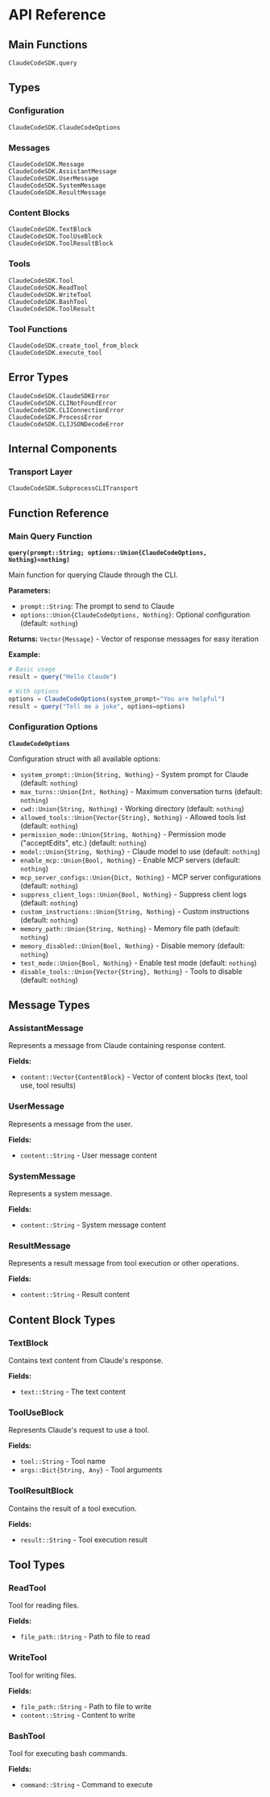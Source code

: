 # API Reference

## Main Functions

```@docs
ClaudeCodeSDK.query
```

## Types

### Configuration

```@docs
ClaudeCodeSDK.ClaudeCodeOptions
```

### Messages

```@docs
ClaudeCodeSDK.Message
ClaudeCodeSDK.AssistantMessage
ClaudeCodeSDK.UserMessage
ClaudeCodeSDK.SystemMessage
ClaudeCodeSDK.ResultMessage
```

### Content Blocks

```@docs
ClaudeCodeSDK.TextBlock
ClaudeCodeSDK.ToolUseBlock
ClaudeCodeSDK.ToolResultBlock
```

### Tools

```@docs
ClaudeCodeSDK.Tool
ClaudeCodeSDK.ReadTool
ClaudeCodeSDK.WriteTool
ClaudeCodeSDK.BashTool
ClaudeCodeSDK.ToolResult
```

### Tool Functions

```@docs
ClaudeCodeSDK.create_tool_from_block
ClaudeCodeSDK.execute_tool
```

## Error Types

```@docs
ClaudeCodeSDK.ClaudeSDKError
ClaudeCodeSDK.CLINotFoundError
ClaudeCodeSDK.CLIConnectionError
ClaudeCodeSDK.ProcessError
ClaudeCodeSDK.CLIJSONDecodeError
```

## Internal Components

### Transport Layer

```@docs
ClaudeCodeSDK.SubprocessCLITransport
```

## Function Reference

### Main Query Function

**`query(prompt::String; options::Union{ClaudeCodeOptions, Nothing}=nothing)`**

Main function for querying Claude through the CLI.

**Parameters:**
- `prompt::String`: The prompt to send to Claude
- `options::Union{ClaudeCodeOptions, Nothing}`: Optional configuration (default: `nothing`)

**Returns:** `Vector{Message}` - Vector of response messages for easy iteration

**Example:**
```julia
# Basic usage
result = query("Hello Claude")

# With options
options = ClaudeCodeOptions(system_prompt="You are helpful")
result = query("Tell me a joke", options=options)
```

### Configuration Options

**`ClaudeCodeOptions`**

Configuration struct with all available options:

- `system_prompt::Union{String, Nothing}` - System prompt for Claude (default: `nothing`)
- `max_turns::Union{Int, Nothing}` - Maximum conversation turns (default: `nothing`)
- `cwd::Union{String, Nothing}` - Working directory (default: `nothing`)
- `allowed_tools::Union{Vector{String}, Nothing}` - Allowed tools list (default: `nothing`)
- `permission_mode::Union{String, Nothing}` - Permission mode ("acceptEdits", etc.) (default: `nothing`)
- `model::Union{String, Nothing}` - Claude model to use (default: `nothing`)
- `enable_mcp::Union{Bool, Nothing}` - Enable MCP servers (default: `nothing`)
- `mcp_server_configs::Union{Dict, Nothing}` - MCP server configurations (default: `nothing`)
- `suppress_client_logs::Union{Bool, Nothing}` - Suppress client logs (default: `nothing`)
- `custom_instructions::Union{String, Nothing}` - Custom instructions (default: `nothing`)
- `memory_path::Union{String, Nothing}` - Memory file path (default: `nothing`)
- `memory_disabled::Union{Bool, Nothing}` - Disable memory (default: `nothing`)
- `test_mode::Union{Bool, Nothing}` - Enable test mode (default: `nothing`)
- `disable_tools::Union{Vector{String}, Nothing}` - Tools to disable (default: `nothing`)

## Message Types

### AssistantMessage

Represents a message from Claude containing response content.

**Fields:**
- `content::Vector{ContentBlock}` - Vector of content blocks (text, tool use, tool results)

### UserMessage

Represents a message from the user.

**Fields:**
- `content::String` - User message content

### SystemMessage

Represents a system message.

**Fields:**
- `content::String` - System message content

### ResultMessage

Represents a result message from tool execution or other operations.

**Fields:**
- `content::String` - Result content

## Content Block Types

### TextBlock

Contains text content from Claude's response.

**Fields:**
- `text::String` - The text content

### ToolUseBlock

Represents Claude's request to use a tool.

**Fields:**
- `tool::String` - Tool name
- `args::Dict{String, Any}` - Tool arguments

### ToolResultBlock

Contains the result of a tool execution.

**Fields:**
- `result::String` - Tool execution result

## Tool Types

### ReadTool

Tool for reading files.

**Fields:**
- `file_path::String` - Path to file to read

### WriteTool

Tool for writing files.

**Fields:**
- `file_path::String` - Path to file to write
- `content::String` - Content to write

### BashTool

Tool for executing bash commands.

**Fields:**
- `command::String` - Command to execute